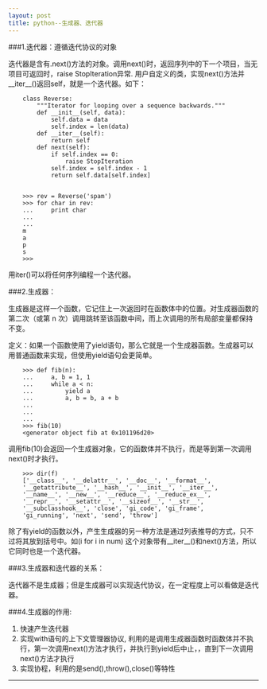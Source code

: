 ```yaml
---
layout: post
title: python--生成器、迭代器
---
```


###1.迭代器：遵循迭代协议的对象

迭代器是含有.next()方法的对象。调用next()时，返回序列中的下一个项目，当无项目可返回时，raise StopIteration异常.
用户自定义的类，实现next()方法并__iter__()返回self，就是一个迭代器。如下：

		class Reverse:
		    """Iterator for looping over a sequence backwards."""
		    def __init__(self, data):
		        self.data = data
		        self.index = len(data)
		    def __iter__(self):
		        return self
		    def next(self):
		        if self.index == 0:
		            raise StopIteration
		        self.index = self.index - 1
		        return self.data[self.index]
		        
		        
		>>> rev = Reverse('spam')
		>>> for char in rev:
		...     print char
		...
		...
		m
		a
		p
		s
		>>>
用iter()可以将任何序列编程一个迭代器。

###2.生成器：

生成器是这样一个函数，它记住上一次返回时在函数体中的位置。对生成器函数的第二次（或第 n 次）调用跳转至该函数中间，而上次调用的所有局部变量都保持不变。

定义：如果一个函数使用了yield语句，那么它就是一个生成器函数。生成器可以用普通函数来实现，但使用yield语句会更简单。

		>>> def fib(n):
		...     a, b = 1, 1
		...     while a < n:
		...         yield a
		...         a, b = b, a + b
		...
		...
		...
		>>> fib(10)
		<generator object fib at 0x101196d20>

调用fib(10)会返回一个生成器对象，它的函数体并不执行，而是等到第一次调用next()时才执行。
		
		>>> dir(f)
		['__class__', '__delattr__', '__doc__', '__format__', 
		'__getattribute__', '__hash__', '__init__', '__iter__', 
		'__name__', '__new__', '__reduce__', '__reduce_ex__', 
		'__repr__', '__setattr__', '__sizeof__', '__str__', 
		'__subclasshook__', 'close', 'gi_code', 'gi_frame', 
		'gi_running', 'next', 'send', 'throw']

除了有yield的函数以外，产生生成器的另一种方法是通过列表推导的方式，只不过将其放到括号中。如(i for i in num)
这个对象带有__iter__()和next()方法，所以它同时也是一个迭代器。

###3.生成器和迭代器的关系：

迭代器不是生成器；但是生成器可以实现迭代协议，在一定程度上可以看做是迭代器。

###4.生成器的作用:

1. 快速产生迭代器
2. 实现with语句的上下文管理器协议, 利用的是调用生成器函数时函数体并不执行，第一次调用next()方法才执行，并执行到yield后中止，，直到下一次调用next()方法才执行 
3. 实现协程，利用的是send(),throw(),close()等特性



---


